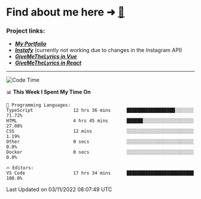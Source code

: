 # Find about me here ➜ [🧑](https://pauabella.dev)

### Project links:
- ***[My Portfolio](https://pauabella.dev)***
- ***[Instafy](https://instafy.me)*** (currently not working due to changes in the Instagram API)
- ***[GiveMeTheLyrics in Vue](https://lyrics.pauabella.dev)***
- ***[GiveMeTheLyrics in React](https://pauabella.dev/GiveMeTheLyrics)***

---
<!--START_SECTION:waka-->
![Code Time](http://img.shields.io/badge/Code%20Time-1%2C610%20hrs%203%20mins-blue)

📊 **This Week I Spent My Time On** 

```text
💬 Programming Languages: 
TypeScript               12 hrs 36 mins      ██████████████████░░░░░░░   71.72% 
HTML                     4 hrs 45 mins       ██████░░░░░░░░░░░░░░░░░░░   27.08% 
CSS                      12 mins             ░░░░░░░░░░░░░░░░░░░░░░░░░   1.19% 
Other                    0 secs              ░░░░░░░░░░░░░░░░░░░░░░░░░   0.0% 
Docker                   0 secs              ░░░░░░░░░░░░░░░░░░░░░░░░░   0.0%

🔥 Editors: 
VS Code                  17 hrs 34 mins      █████████████████████████   100.0%

```


 Last Updated on 03/11/2022 08:07:49 UTC
<!--END_SECTION:waka-->
